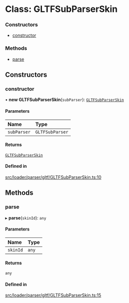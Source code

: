 # Class: GLTFSubParserSkin

### Constructors

- [constructor](GLTFSubParserSkin.md#constructor)

### Methods

- [parse](GLTFSubParserSkin.md#parse)

## Constructors

### constructor

• **new GLTFSubParserSkin**(`subParser`): [`GLTFSubParserSkin`](GLTFSubParserSkin.md)

#### Parameters

| Name | Type |
| :------ | :------ |
| `subParser` | `GLTFSubParser` |

#### Returns

[`GLTFSubParserSkin`](GLTFSubParserSkin.md)

#### Defined in

[src/loader/parser/gltf/GLTFSubParserSkin.ts:10](https://github.com/Orillusion/orillusion/blob/main/src/loader/parser/gltf/GLTFSubParserSkin.ts#L10)

## Methods

### parse

▸ **parse**(`skinId`): `any`

#### Parameters

| Name | Type |
| :------ | :------ |
| `skinId` | `any` |

#### Returns

`any`

#### Defined in

[src/loader/parser/gltf/GLTFSubParserSkin.ts:15](https://github.com/Orillusion/orillusion/blob/main/src/loader/parser/gltf/GLTFSubParserSkin.ts#L15)
